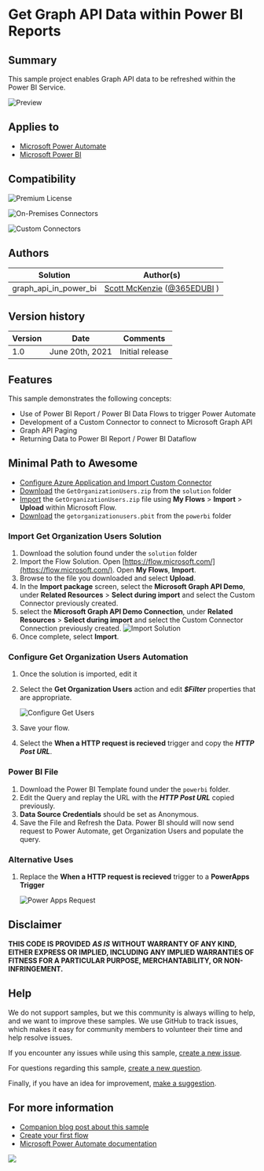 # Get Graph API Data within Power BI Reports

## Summary

This sample project enables Graph API data to be refreshed within the Power BI Service. 

![Preview](assets/preview.png "Automation Preview Image")

## Applies to

*   [Microsoft Power Automate](https://docs.microsoft.com/power-automate/)
*   [Microsoft Power BI](https://docs.microsoft.com/en-us/power-bi/)

## Compatibility

![Premium License](https://img.shields.io/badge/Premium%20Power%20Automate-Required-orange)

![On-Premises Connectors](https://img.shields.io/badge/On--Premises%20Connectors-No-green.svg)

![Custom Connectors](https://img.shields.io/badge/Custom%20Connectors-%20Required-orange.svg)

## Authors

| Solution | Author(s) |
| --- | --- |
| graph_api_in_power_bi | [Scott McKenzie](https://github.com/skmckenFVSD) ([@365EDUBI](https://twitter.com/365EDUBI) )

## Version history

| Version | Date | Comments |
| --- | --- | --- |
| 1.0 | June 20th, 2021 | Initial release |

## Features

This sample demonstrates the following concepts:

*   Use of Power BI Report / Power BI Data Flows to trigger Power Automate
*   Development of a Custom Connector to connect to Microsoft Graph API
*   Graph API Paging
*   Returning Data to Power BI Report / Power BI Dataflow

## Minimal Path to Awesome
*   [Configure Azure Application and Import Custom Connector](customconnector.md "Configure Azure Application and Import Custom Connector")
*   [Download](solution/GetOrganizationUsers.zip) the `GetOrganizationUsers.zip` from the `solution` folder
*   [Import](https://flow.microsoft.com/en-us/blog/import-export-bap-packages/) the `GetOrganizationUsers.zip` file using **My Flows** > **Import** > **Upload** within Microsoft Flow.
*   [Download](powerbi/getorganizationusers.pbit) the `getorganizationusers.pbit` from the `powerbi` folder

### Import Get Organization Users Solution

1.   Download the solution found under the `solution` folder
1.   Import the Flow Solution. Open  [https://flow.microsoft.com/](https://flow.microsoft.com/). Open **My Flows**, **Import**.
1.   Browse to the file you downloaded and select **Upload**.
1.   In the **Import package** screen, select the **Microsoft Graph API Demo**, under **Related Resources** > **Select during import** and select the Custom Connector previously created.
1.  select the **Microsoft Graph API Demo Connection**, under **Related Resources** > **Select during import** and select the Custom Connector Connection previously created.
     ![Import Solution](./assets/importsolution.png "Import Solution")
1.   Once complete, select **Import**.

### Configure Get Organization Users Automation

1. Once the solution is imported, edit it
1. Select the **Get Organization Users** action and edit ***$Filter*** properties that are appropriate.

   ![Configure Get Users](assets/configureflow.png "Configure Get Users") 
1. Save your flow.
1. Select the **When a HTTP request is recieved** trigger and copy the ***HTTP Post URL***.

### Power BI File
1.   Download the Power BI Template found under the `powerbi` folder.
1. Edit the Query and replay the URL with the ***HTTP Post URL*** copied previously.
1. **Data Source Credentials** should be set as Anonymous.
1. Save the File and Refresh the Data. Power BI should will now send request to Power Automate, get Organization Users and populate the query.

### Alternative Uses
1. Replace the **When a HTTP request is recieved** trigger to a **PowerApps Trigger**

   ![Power Apps Request](assets/powerappsrequest.png "Power Apps Request") 

## Disclaimer

**THIS CODE IS PROVIDED** _**AS IS**_ **WITHOUT WARRANTY OF ANY KIND, EITHER EXPRESS OR IMPLIED, INCLUDING ANY IMPLIED WARRANTIES OF FITNESS FOR A PARTICULAR PURPOSE, MERCHANTABILITY, OR NON-INFRINGEMENT.**

## Help

We do not support samples, but we this community is always willing to help, and we want to improve these samples. We use GitHub to track issues, which makes it easy for  community members to volunteer their time and help resolve issues.

If you encounter any issues while using this sample, [create a new issue](https://github.com/pnp/powerautomate-samples/issues/new?assignees=&labels=Needs%3A+Triage+%3Amag%3A%2Ctype%3Abug-suspected&template=bug-report.yml&sample=YOURSAMPLENAME&authors=@LinkeD365&title=YOURSAMPLENAME%20-%20).

For questions regarding this sample, [create a new question](https://github.com/pnp/powerautomate-samples/issues/new?assignees=&labels=Needs%3A+Triage+%3Amag%3A%2Ctype%3Abug-suspected&template=question.yml&sample=YOURSAMPLENAME&authors=@LinkeD365&title=YOURSAMPLENAME%20-%20).

Finally, if you have an idea for improvement, [make a suggestion](https://github.com/pnp/powerautomate-samples/issues/new?assignees=&labels=Needs%3A+Triage+%3Amag%3A%2Ctype%3Abug-suspected&template=suggestion.yml&sample=YOURSAMPLENAME&authors=@LinkeD365&title=YOURSAMPLENAME%20-%20).

## For more information

- [Companion blog post about this sample](https://techcommunity.microsoft.com/t5/microsoft-365-pnp-blog/using-power-automate-and-graph-api-to-manage-external-access-to/ba-p/2330775?WT.mc_id=m365-24198-cxa)
- [Create your first flow](https://docs.microsoft.com/en-us/power-automate/getting-started#create-your-first-flow)
- [Microsoft Power Automate documentation](https://docs.microsoft.com/en-us/power-automate/)


<img src="https://telemetry.sharepointpnp.com/powerautomate-samples/samples/teams-invites-via-graph-api" />
